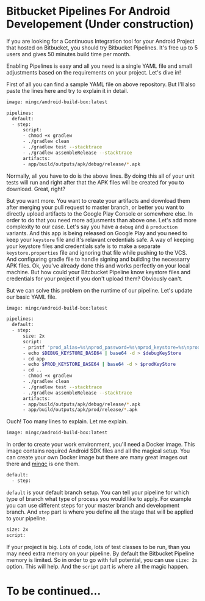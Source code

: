 # Bitbucket Pipelines For Android Developement (Under construction)
If you are looking for a Continuous Integration tool for your Android Project that hosted on Bitbucket, you should try Bitbucket Pipelines. It's free up to 5 users and gives 50 minutes build time per month.

Enabling Pipelines is easy and all you need is a single YAML file and small adjustments based on the requirements on your project. Let's dive in!

First of all you can find a sample YAML file on above repository. But I'll also paste the lines here and try to explain it in detail. 
```sh
image: mingc/android-build-box:latest

pipelines:
  default:
  - step:
      script:
      - chmod +x gradlew
      - ./gradlew clean
      - ./gradlew test --stacktrace
      - ./gradlew assembleRelease --stacktrace
      artifacts:
      - app/build/outputs/apk/debug/release/*.apk
```
Normally, all you have to do is the above lines. By doing this all of your unit tests will run and right after that the APK files will be created for you to download. Great, right?

But you want more. You want to create your artifacts and download them after merging your pull request to master branch, or better you want to directly upload artifacts to the Google Play Console or somewhere else. In order to do that you need more adjusments than above one. Let's add more complexity to our case. Let's say you have a `debug` and a `production` variants. And this app is being released on Google Play and you need to keep your `keystore` file and it's relavant credentials safe. A way of keeping your keystore files and credentials safe is to make a separate `keystore.properties` file and ignoring that file while pushing to the VCS. And configuring gradle file to handle signing and building the necessarry APK files. Ok, you've already done this and works perfectly on your local machine. But how could your Bitcbucket Pipeline know keystore files and credentials for your project if you don't upload them? Obviously can't.

But we can solve this problem on the runtime of our pipeline. Let's update our basic YAML file.
```sh
image: mingc/android-build-box:latest

pipelines:
  default:
  - step:
      size: 2x
      script:
      - printf 'prod_alias=%s\nprod_password=%s\nprod_keystore=%s\nprod_keystore_password=%s\ndebug_alias=%s\ndebug_password=%s\ndebug_keystore=%s\ndebug_keystore_password=%s' $prod_alias $prod_password $prodKeyStore $prod_keystore_password $debug_alias $debug_password $debugKeyStore $debug_keystore_password > keystore.properties
      - echo $DEBUG_KEYSTORE_BASE64 | base64 -d > $debugKeyStore
      - cd app
      - echo $PROD_KEYSTORE_BASE64 | base64 -d > $prodKeyStore
      - cd ..
      - chmod +x gradlew
      - ./gradlew clean
      - ./gradlew test --stacktrace
      - ./gradlew assembleRelease --stacktrace
      artifacts:
      - app/build/outputs/apk/debug/release/*.apk
      - app/build/outputs/apk/prod/release/*.apk
```
Ouch! Too many lines to explain. Let me explain.
```sh
image: mingc/android-build-box:latest
```
In order to create your work environment, you'll need a Docker image. This image contains required Android SDK files and all the magical setup. You can create your own Docker image but there are many great images out there and [mingc] is one them.
```sh
default:
  - step:
```
`default` is your default branch setup. You can tell your pipeline for which type of branch what type of process you would like to apply. For example you can use different steps for your master branch and development branch. And `step` part is where you define all the stage that will be applied to your pipeline.
```sh
size: 2x
script:
```
If your project is big. Lots of code, lots of test classes to be run, than you may need extra memory on your pipeline. By default the Bitbucket Pipeline memory is limited. So in order to go with full potential, you can use `size: 2x` option. This will help. And the `script` part is where all the magic happen.

# To be continued...

[mingc]: <https://github.com/mingchen/docker-android-build-box>
